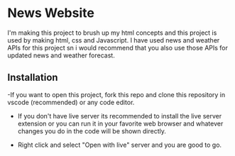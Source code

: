 
# News Website

I'm making this project to brush up my html concepts and this project is used by making html, css and Javascript.
I have used news and weather APIs for this project sn i would recommend that you also use those APIs for updated news and weather forecast.



## Installation

-If you want to open this project, fork this repo and clone this repository in vscode (recommended) or any code editor. 

- If you don't have live server its recommended to install the live server extension or you can run it in your favorite web browser and whatever changes you do in the code will be shown directly.

- Right click and select "Open with live" server and you are good to go.
